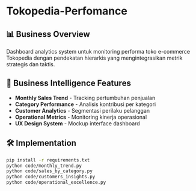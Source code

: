# Tokopedia-Perfomance

## 📊 Business Overview
Dashboard analytics system untuk monitoring performa toko e-commerce Tokopedia dengan pendekatan hierarkis yang mengintegrasikan metrik strategis dan taktis.

## 🎯 Business Intelligence Features
- **Monthly Sales Trend** - Tracking pertumbuhan penjualan
- **Category Performance** - Analisis kontribusi per kategori  
- **Customer Analytics** - Segmentasi perilaku pelanggan
- **Operational Metrics** - Monitoring kinerja operasional
- **UX Design System** - Mockup interface dashboard

## 🛠️ Implementation
```bash
pip install -r requirements.txt
python code/monthly_trend.py
python code/sales_by_category.py
python code/customers_insights.py
python code/operational_excellence.py
